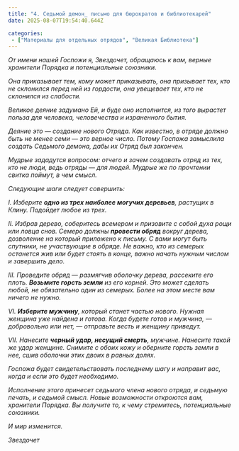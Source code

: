 ```yaml
---
title: "4. Седьмой демон_ письмо для бюрократов и библиотекарей"
date: 2025-08-07T19:54:40.644Z

categories:
 - ["Материалы для отдельных отрядов", "Великая Библиотека"]
---
```


*От имени нашей Госпожи я, Звездочет, обращаюсь к вам, верные хранители
Порядка и потенциальные союзники.*

*Она приказывает тем, кому может приказывать, она призывает тех, кто не
склонился перед ней из гордости, она увещевает тех, кто не склонился из
слабости.*

*Великое деяние задумано Ей, и буде оно исполнится, из того вырастет
польза для человека, человечества и израненного бытия.*

*Деяние это — создание нового Отряда. Как известно, в отряде должно быть
не менее семи — это верное число. Потому Госпожа замыслила создать
Седьмого демона, дабы их Отряд был закончен.*

*Мудрые зададутся вопросом: отчего и зачем создавать отряд из тех, кто
не люди, ведь отряды — для людей. Мудрые же по прочтении свитка поймут,
в чем смысл.*

*Следующие шаги следует совершить:*

*I. Изберите **одно из трех наиболее могучих деревьев**, растущих в
Клину. Подойдет любое из трех.*

*II. Избрав дерево, соберитесь всемером и призовите с собой духа рощи
или ловца снов. Семеро должны **провести обряд** вокруг дерева,
дозволение на который приложено к письму. С вами могут быть спутники, не
участвующие в обряде. Не важно, кто из семерых останется жив или будет
стоять в конце, важно начать нужным числом и завершить дело.*

*III. Проведите обряд — размягчив оболочку дерева, рассеките его плоть.
**Возьмите горсть земли** из его корней. Это может сделать любой, не
обязательно один из семерых. Более на этом месте вам ничего не нужно.*

*VI. **Изберите мужчину**, который станет частью нового. Нужная женщина
уже найдена и готова. Когда будете готов и мужчина, — добровольно или
нет, — отправьте весть и женщину приведут.*

*VII. Нанесите **черный удар, несущий смерть**, мужчине. Нанесите такой
же удар женщине. Снимите с обоих кожу и оберните горсть земли в нее,
сшив оболочки этих двоих в равных долях.*

*Госпожа будет свидетельствовать последнему шагу и направит вас, когда и
если это будет необходимо.*

*Исполнение этого принесет седьмого члена нового отряда, и седьмую
печать, и седьмой смысл. Новые возможности откроются вам, хранители
Порядка. Вы получите то, к чему стремитесь, потенциальные союзники.*

*И мир изменится.*

*Звездочет*
